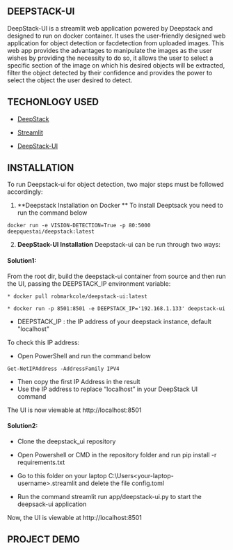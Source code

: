 ## DEEPSTACK-UI

DeepStack-UI is a streamlit web application powered by Deepstack and designed to run on docker container. It uses the user-friendly designed web application for object detection or
facdetection from uploaded images.
This web app provides the advantages to manipulate the images as the user wishes by providing the 
necessity to do so, it allows the user to select a specific section of the image on which his desired objects will be extracted, filter
the object detected by their confidence and provides the power to select the object the user desired to detect.


## TECHONLOGY USED

* [DeepStack](https://docs.deepstack.cc/)

* [Streamlit](https://streamlit.com/)

* [DeepStack-UI](https://github.com/robmarkcole/deepstack-ui)


## INSTALLATION

To run Deepstack-ui for object detection, two major steps must be followed accordingly:

1. **Deepstack Installation on Docker ** 
To install Deeptsack you need to run the command below 
```
docker run -e VISION-DETECTION=True -p 80:5000 deepquestai/deepstack:latest
```

2. **DeepStack-UI Installation**
Deepstack-ui can be run through two ways:

#### Solution1:
From the root dir, build the deepstack-ui container from source and then run the UI, passing the DEEPSTACK_IP environment variable:

    * docker pull robmarkcole/deepstack-ui:latest

    * docker run -p 8501:8501 -e DEEPSTACK_IP='192.168.1.133' deepstack-ui

- DEEPSTACK_IP : the IP address of your deepstack instance, default "localhost"

To check this IP address:
- Open PowerShell and run the command below
```
Get-NetIPAddress -AddressFamily IPV4
```
- Then copy the first IP Address in the result
- Use the IP address to replace “localhost” in your DeepStack UI command

The UI is now viewable at http://localhost:8501

#### Solution2:

   * Clone the deepstack_ui repository
	
   * Open Powershell or CMD in the repository folder and run pip install -r requirements.txt

   * Go to this folder on your laptop
 		C:\Users\<your-laptop-username>\.streamlit and delete the file config.toml
	
   * Run the command streamlit run app/deepstack-ui.py to start the deepsack-ui application


Now, the UI is viewable at http://localhost:8501


## PROJECT DEMO


